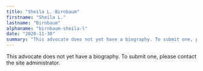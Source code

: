 ```yaml
---
title: "Sheila L. Birnbaum"
firstname: "Sheila L."
lastname: "Birnbaum"
alphaname: "birnbaum-sheila-l"
date: "2020-11-30"
summary: "This advocate does not yet have a biography. To submit one, please contact the site administrator."
---
```

This advocate does not yet have a biography. To submit one, please contact the site administrator.

